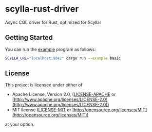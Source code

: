 # scylla-rust-driver
Async CQL driver for Rust, optimized for Scylla!

## Getting Started

You can run the [example](examples/basic.rs) program as follows:

```sh
SCYLLA_URI="localhost:9042" cargo run --example basic
```

## License

This project is licensed under either of

- Apache License, Version 2.0, ([LICENSE-APACHE](LICENSE-APACHE) or [http://www.apache.org/licenses/LICENSE-2.0](http://www.apache.org/licenses/LICENSE-2.0))
- MIT license ([LICENSE-MIT](LICENSE-MIT) or [http://opensource.org/licenses/MIT](http://opensource.org/licenses/MIT))

at your option.
